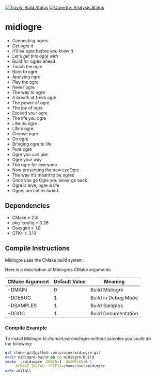 [![Travis: Build Status](https://travis-ci.org/prozum/midiogre.svg?branch=master)](https://travis-ci.org/prozum/midiogre)
[![Coverity: Analysis Status](https://scan.coverity.com/projects/3450/badge.svg)](https://scan.coverity.com/projects/3450)

midiogre
========
- Connecting ogres
- *Get ogre it*
- *It'll be ogre before you know it.*
- *Let's get this ogre with*
- Build for ogres ahead
- Touch the ogre
- Born to ogre
- Applying ogre
- Play the ogre
- Never ogre
- The way to ogre
- A breath of fresh ogre
- The power of ogre
- The joy of ogre
- Exceed your ogre
- The life you ogre
- Like no ogre
- Life's ogre
- Choose ogre
- On ogre
- Bringing ogre to life
- Pure ogre
- Ogre you can use
- Ogre your way
- The ogre for everyone
- Now presenting the new eyeOgre
- The way it's meant to be ogred
- Once you go Ogre you never go back
- Ogre is love, ogre is life
- Ogres are not included.

Dependencies
--------------------
- CMake		≥ 2.8
- pkg-config	≥ 0.26
- Doxygen	≥ 1.8
- GTK+		≥ 3.10

Compile Instructions
--------------------
Midiogre uses the CMake build system.

Here is a description of Midiogres CMake arguments:

CMake Argument  | Default Value | Meaning
-------------   | ------------- | -------------
-DMAIN          |       0       | Build Midiogre
-DDEBUG         |       1       | Build in Debug Mode
-DSAMPLES       |       1       | Build Samples
-DDOC           |       1       | Build Documentation

### Compile Example
To install Midiogre to */home/user/midiogre* without samples you could do the following:

```bash
git clone git@github.com:prozum/midiogre.git 
mkdir midiogre-build && cd midiogre-build
cmake ../midiogre -DMAIN=1 -DSAMPLES=0 \
	-DCMAKE_INSTALL_PREFIX=/home/user/midiogre
make install
```
